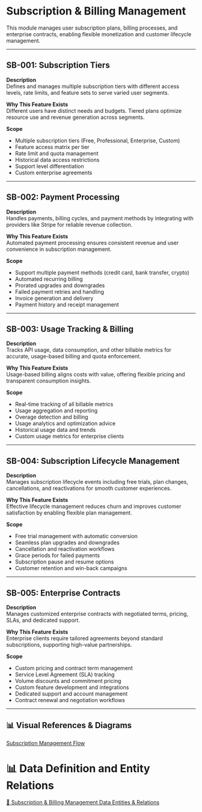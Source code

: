 # Subscription & Billing Management

This module manages user subscription plans, billing processes, and enterprise contracts, enabling flexible monetization and customer lifecycle management.

---

## SB-001: Subscription Tiers

**Description**  
Defines and manages multiple subscription tiers with different access levels, rate limits, and feature sets to serve varied user segments.

**Why This Feature Exists**  
Different users have distinct needs and budgets. Tiered plans optimize resource use and revenue generation across segments.

**Scope**

- Multiple subscription tiers (Free, Professional, Enterprise, Custom)
- Feature access matrix per tier
- Rate limit and quota management
- Historical data access restrictions
- Support level differentiation
- Custom enterprise agreements

---

## SB-002: Payment Processing

**Description**  
Handles payments, billing cycles, and payment methods by integrating with providers like Stripe for reliable revenue collection.

**Why This Feature Exists**  
Automated payment processing ensures consistent revenue and user convenience in subscription management.

**Scope**

- Support multiple payment methods (credit card, bank transfer, crypto)
- Automated recurring billing
- Prorated upgrades and downgrades
- Failed payment retries and handling
- Invoice generation and delivery
- Payment history and receipt management

---

## SB-003: Usage Tracking & Billing

**Description**  
Tracks API usage, data consumption, and other billable metrics for accurate, usage-based billing and quota enforcement.

**Why This Feature Exists**  
Usage-based billing aligns costs with value, offering flexible pricing and transparent consumption insights.

**Scope**

- Real-time tracking of all billable metrics
- Usage aggregation and reporting
- Overage detection and billing
- Usage analytics and optimization advice
- Historical usage data and trends
- Custom usage metrics for enterprise clients

---

## SB-004: Subscription Lifecycle Management

**Description**  
Manages subscription lifecycle events including free trials, plan changes, cancellations, and reactivations for smooth customer experiences.

**Why This Feature Exists**  
Effective lifecycle management reduces churn and improves customer satisfaction by enabling flexible plan management.

**Scope**

- Free trial management with automatic conversion
- Seamless plan upgrades and downgrades
- Cancellation and reactivation workflows
- Grace periods for failed payments
- Subscription pause and resume options
- Customer retention and win-back campaigns

---

## SB-005: Enterprise Contracts

**Description**  
Manages customized enterprise contracts with negotiated terms, pricing, SLAs, and dedicated support.

**Why This Feature Exists**  
Enterprise clients require tailored agreements beyond standard subscriptions, supporting high-value partnerships.

**Scope**

- Custom pricing and contract term management
- Service Level Agreement (SLA) tracking
- Volume discounts and commitment pricing
- Custom feature development and integrations
- Dedicated support and account management
- Contract renewal and negotiation workflows

---

## 📊 Visual References & Diagrams

<a href="https://miro.com/app/board/uXjVJbMT7pg=/?moveToWidget=3458764635538261089&cot=14" target="_blank"> Subscription Management Flow </a>

# 📊 Data Definition and Entity Relations

<a href="../Data_Defination_Sheet/12-subscription--billing-management.md" target="_blank">🔗 Subscription & Billing Management Data Entities & Relations</a>
